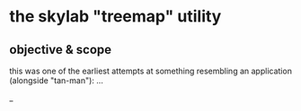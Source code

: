 # the skylab "treemap" utility

## objective & scope

this was one of the earliest attempts at something resembling an
application (alongside "tan-man"): ...

_
